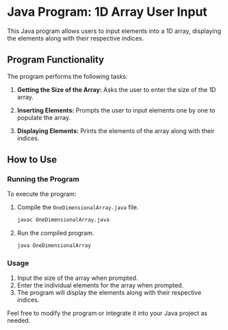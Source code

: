 # Java Program: 1D Array User Input

This Java program allows users to input elements into a 1D array, displaying the elements along with their respective indices.

## Program Functionality

The program performs the following tasks:

1. **Getting the Size of the Array:** Asks the user to enter the size of the 1D array.

2. **Inserting Elements:** Prompts the user to input elements one by one to populate the array.

3. **Displaying Elements:** Prints the elements of the array along with their indices.

## How to Use

### Running the Program

To execute the program:

1. Compile the `OneDimensionalArray.java` file.
    ```bash
    javac OneDimensionalArray.java
    ```

2. Run the compiled program.
    ```bash
    java OneDimensionalArray
    ```

### Usage

1. Input the size of the array when prompted.
2. Enter the individual elements for the array when prompted.
3. The program will display the elements along with their respective indices.

Feel free to modify the program or integrate it into your Java project as needed.
